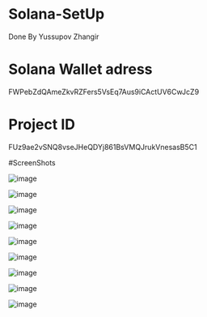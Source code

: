 # Solana-SetUp
Done By Yussupov Zhangir

# Solana Wallet adress
FWPebZdQAmeZkvRZFers5VsEq7Aus9iCActUV6CwJcZ9
# Project ID
FUz9ae2vSNQ8vseJHeQDYj861BsVMQJrukVnesasB5C1

#ScreenShots

![image](https://github.com/user-attachments/assets/95aa47ac-8b67-44f8-bdc2-38a99c551c34)

![image](https://github.com/user-attachments/assets/2d4e17a3-78b7-47c4-a454-c26f958bc5c7)

![image](https://github.com/user-attachments/assets/fc53d977-0722-427c-a8d6-0f1c4032a025)

![image](https://github.com/user-attachments/assets/2ec1b782-2a0d-4dd2-a774-52cd32264a6b)

![image](https://github.com/user-attachments/assets/d546776a-5d93-4c8a-bbb8-5dfdcb8815f8)

![image](https://github.com/user-attachments/assets/16c79ac3-559c-4c6b-a60c-da7f4a125c97)

![image](https://github.com/user-attachments/assets/1638315a-178a-4ac9-bfb6-a4c11283b3d3)

![image](https://github.com/user-attachments/assets/d43ac9bb-9d4a-4c1d-ba80-2451b08d280a)

![image](https://github.com/user-attachments/assets/d740e055-1dd4-4537-82c9-64d70940bfa3)
